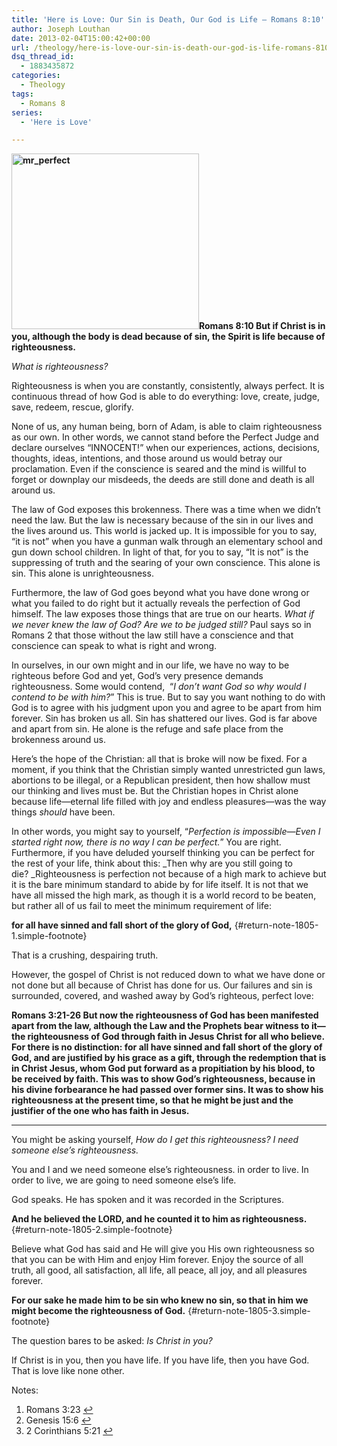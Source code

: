 ```yaml
---
title: 'Here is Love: Our Sin is Death, Our God is Life – Romans 8:10'
author: Joseph Louthan
date: 2013-02-04T15:00:42+00:00
url: /theology/here-is-love-our-sin-is-death-our-god-is-life-romans-810/
dsq_thread_id:
  - 1883435872
categories:
  - Theology
tags:
  - Romans 8
series:
  - 'Here is Love'

---
```

**[<img class="alignright size-medium wp-image-1806" src="https://i1.wp.com/theologic.us/wp-content/uploads/2013/02/mr_perfect.jpg?resize=300%2C281" alt="mr_perfect" width="300" height="281" srcset="https://i1.wp.com/theologic.us/wp-content/uploads/2013/02/mr_perfect.jpg?resize=300%2C281 300w, https://i1.wp.com/theologic.us/wp-content/uploads/2013/02/mr_perfect.jpg?w=640 640w" sizes="(max-width: 300px) 100vw, 300px" data-recalc-dims="1" />][1]Romans 8:10 But if Christ is in you, although the body is dead because of sin, the Spirit is life because of righteousness.**

_What is righteousness?_

Righteousness is when you are constantly, consistently, always perfect. It is continuous thread of how God is able to do everything: love, create, judge, save, redeem, rescue, glorify.

None of us, any human being, born of Adam, is able to claim righteousness as our own. In other words, we cannot stand before the Perfect Judge and declare ourselves “INNOCENT!” when our experiences, actions, decisions, thoughts, ideas, intentions, and those around us would betray our proclamation. Even if the conscience is seared and the mind is willful to forget or downplay our misdeeds, the deeds are still done and death is all around us.

The law of God exposes this brokenness. There was a time when we didn’t need the law. But the law is necessary because of the sin in our lives and the lives around us. This world is jacked up. It is impossible for you to say, “it is not” when you have a gunman walk through an elementary school and gun down school children. In light of that, for you to say, “It is not” is the suppressing of truth and the searing of your own conscience. This alone is sin. This alone is unrighteousness.

Furthermore, the law of God goes beyond what you have done wrong or what you failed to do right but it actually reveals the perfection of God himself. The law exposes those things that are true on our hearts. _What if we never knew the law of God? Are we to be judged still?_ Paul says so in Romans 2 that those without the law still have a conscience and that conscience can speak to what is right and wrong.

In ourselves, in our own might and in our life, we have no way to be righteous before God and yet, God&#8217;s very presence demands righteousness. Some would contend,  &#8220;_I don’t want God so why would I contend to be with him?_&#8221; This is true. But to say you want nothing to do with God is to agree with his judgment upon you and agree to be apart from him forever. Sin has broken us all. Sin has shattered our lives. God is far above and apart from sin. He alone is the refuge and safe place from the brokenness around us.

Here’s the hope of the Christian: all that is broke will now be fixed. For a moment, if you think that the Christian simply wanted unrestricted gun laws, abortions to be illegal, or a Republican president, then how shallow must our thinking and lives must be. But the Christian hopes in Christ alone because life—eternal life filled with joy and endless pleasures—was the way things _should_ have been.

In other words, you might say to yourself, “_Perfection is impossible—Even I started right now, there is no way I can be perfect._” You are right. Furthermore, if you have deluded yourself thinking you can be perfect for the rest of your life, think about this: _Then why are you still going to die? _Righteousness is perfection not because of a high mark to achieve but it is the bare minimum standard to abide by for life itself. It is not that we have all missed the high mark, as though it is a world record to be beaten, but rather all of us fail to meet the minimum requirement of life:

**for all have sinned and fall short of the glory of God,** [][2]{#return-note-1805-1.simple-footnote}

That is a crushing, despairing truth.

However, the gospel of Christ is not reduced down to what we have done or not done but all because of Christ has done for us. Our failures and sin is surrounded, covered, and washed away by God&#8217;s righteous, perfect love:

**Romans 3:21-26 But now the righteousness of God has been manifested apart from the law, although the Law and the Prophets bear witness to it—the righteousness of God through faith in Jesus Christ for all who believe. For there is no distinction: for all have sinned and fall short of the glory of God, and are justified by his grace as a gift, through the redemption that is in Christ Jesus, whom God put forward as a propitiation by his blood, to be received by faith. This was to show God&#8217;s righteousness, because in his divine forbearance he had passed over former sins. It was to show his righteousness at the present time, so that he might be just and the justifier of the one who has faith in Jesus.**
  
****

You might be asking yourself, _How do I get this righteousness? I need someone else’s righteousness._

You and I and we need someone else’s righteousness. in order to live. In order to live, we are going to need someone else’s life.

God speaks. He has spoken and it was recorded in the Scriptures.

**And he believed the LORD, and he counted it to him as righteousness.** [][3]{#return-note-1805-2.simple-footnote}

Believe what God has said and He will give you His own righteousness so that you can be with Him and enjoy Him forever. Enjoy the source of all truth, all good, all satisfaction, all life, all peace, all joy, and all pleasures forever.

**For our sake he made him to be sin who knew no sin, so that in him we might become the righteousness of God.** [][4]{#return-note-1805-3.simple-footnote}

The question bares to be asked: _Is Christ in you?_

If Christ is in you, then you have life. If you have life, then you have God. That is love like none other.

<div class="simple-footnotes">
  <p class="notes">
    Notes:
  </p>
  
  <ol>
    <li id="note-1805-1">
      Romans 3:23 <a href="#return-note-1805-1">&#8617;</a>
    </li>
    <li id="note-1805-2">
      Genesis 15:6 <a href="#return-note-1805-2">&#8617;</a>
    </li>
    <li id="note-1805-3">
      2 Corinthians 5:21 <a href="#return-note-1805-3">&#8617;</a>
    </li>
  </ol>
</div>

 [1]: https://i1.wp.com/theologic.us/wp-content/uploads/2013/02/mr_perfect.jpg
 [2]: #note-1805-1 "Romans 3:23"
 [3]: #note-1805-2 "Genesis 15:6"
 [4]: #note-1805-3 "2 Corinthians 5:21"